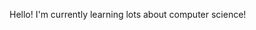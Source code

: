 Hello!
I'm currently learning lots about computer science!

<!---
DeacynnRose/DeacynnRose is a ✨ special ✨ repository because its `README.md` (this file) appears on your GitHub profile.
You can click the Preview link to take a look at your changes.
--->
